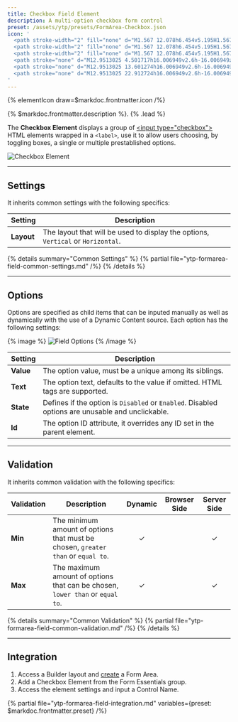 ```yaml
---
title: Checkbox Field Element
description: A multi-option checkbox form control
preset: /assets/ytp/presets/FormArea-Checkbox.json
icon: '
  <path stroke-width="2" fill="none" d="M1.567 12.078h6.454v5.195H1.567z" transform="matrix(.89867 0 0 1.11653 .4461395 -10.584083)"/>
  <path stroke-width="2" fill="none" d="M1.567 12.078h6.454v5.195H1.567z" transform="matrix(.89867 0 0 1.11653 .4461395 -1.484526)"/>
  <path stroke-width="2" fill="none" d="M1.567 12.078h6.454v5.195H1.567z" transform="matrix(.89867 0 0 1.11653 .4461395 7.826924)"/>
  <path stroke="none" d="M12.9513025 4.501717h16.006949v2.6h-16.006949z"/>
  <path stroke="none" d="M12.9513025 13.601274h16.006949v2.6h-16.006949z"/>
  <path stroke="none" d="M12.9513025 22.912724h16.006949v2.6h-16.006949z"/>
'
---
```


{% elementIcon draw=$markdoc.frontmatter.icon /%}

{% $markdoc.frontmatter.description %}. {% .lead %}

The **Checkbox Element** displays a group of [\<input type="checkbox"\>](https://developer.mozilla.org/en-US/docs/Web/HTML/Element/input/checkbox) HTML elements wrapped in a `<label>`, use it to allow users choosing, by toggling boxes, a single or multiple prestablished options.

![Checkbox Element](/assets/ytp/forms/fields/checkbox.webp)

---

## Settings

It inherits common settings with the following specifics:

| Setting | Description |
| ------- | ----------- |
| **Layout** | The layout that will be used to display the options, `Vertical` or `Horizontal`. |

{% details summary="Common Settings" %}
    {% partial file="ytp-formarea-field-common-settings.md" /%}
{% /details %}

---

## Options

Options are specified as child items that can be inputed manually as well as dynamically with the use of a Dynamic Content source. Each option has the following settings:

{% image %}
![Field Options](/assets/ytp/forms/fields/options.webp)
{% /image %}

| Setting | Description |
| ------- | ----------- |
| **Value** | The option value, must be a unique among its siblings. | &#x2713; |
| **Text** | The option text, defaults to the value if omitted. HTML tags are supported. | &#x2713; |
| **State** | Defines if the option is `Disabled` or `Enabled`. Disabled options are unusable and unclickable. | &#x2713; |
| **Id** | The option ID attribute, it overrides any ID set in the parent element. | &#x2713; |

---

## Validation

It inherits common validation with the following specifics:

| Validation | Description | Dynamic | Browser Side | Server Side |
| ---------- | ----------- | :-----: | :----------: | :---------: |
| **Min** | The minimum amount of options that must be chosen, `greater than` or `equal to`. | &#x2713; | | &#x2713; |
| **Max** | The maximum amount of options that can be chosen, `lower than` or `equal to`. | &#x2713; | | &#x2713; |

{% details summary="Common Validation" %}
    {% partial file="ytp-formarea-field-common-validation.md" /%}
{% /details %}

---

## Integration

1. Access a Builder layout and [create](../../setup#creating-a-form) a Form Area.
1. Add a Checkbox Element from the Form Essentials group.
1. Access the element settings and input a Control Name.

{% partial file="ytp-formarea-field-integration.md" variables={preset: $markdoc.frontmatter.preset} /%}
